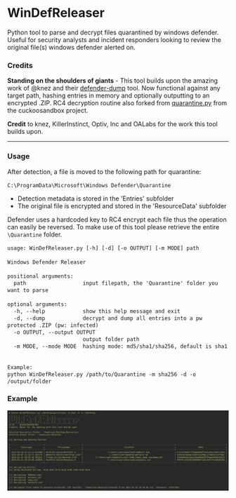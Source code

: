 # WinDefReleaser
Python tool to parse and decrypt files quarantined by windows defender. Useful for security analysts and incident responders looking to review the original file(s) windows defender alerted on.

### Credits

**Standing on the shoulders of giants** - This tool builds upon the amazing work of @knez and their [defender-dump](https://github.com/knez/defender-dump) tool. Now functional against any target path, hashing entries in memory and optionally outputting to an encrypted .ZIP. RC4 decryption routine also forked from [quarantine.py](https://raw.githubusercontent.com/brad-accuvant/cuckoo-modified/00ad13c94cc7453c40ed6152d16009ca1c8ed6f2/lib/cuckoo/common/quarantine.py) from the cuckoosandbox project.

**Credit** to knez, KillerInstinct, Optiv, Inc and OALabs for the work this tool builds upon.

---

### Usage

After detection, a file is moved to the following path for quarantine:
```
C:\ProgramData\Microsoft\Windows Defender\Quarantine
```
- Detection metadata is stored in the 'Entries' subfolder
- The original file is encrypted and stored in the 'ResourceData' subfolder

Defender uses a hardcoded key to RC4 encrypt each file thus the operation can easily be reversed. To make use of this tool please retrieve the entire `\Quarantine` folder.

```
usage: WinDefReleaser.py [-h] [-d] [-o OUTPUT] [-m MODE] path

Windows Defender Releaser

positional arguments:
  path                  input filepath, the 'Quarantine' folder you want to parse

optional arguments:
  -h, --help            show this help message and exit
  -d, --dump            decrypt and dump all entries into a pw protected .ZIP (pw: infected)
  -o OUTPUT, --output OUTPUT
                        output folder path
  -m MODE, --mode MODE  hashing mode: md5/sha1/sha256, default is sha1


Example:
python WinDefReleaser.py /path/to/Quarantine -m sha256 -d -o /output/folder
```

### Example

![Example use of the tool.](/image/windef_ex.png "Example use of the tool.")
